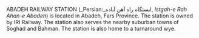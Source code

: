 ABADEH RAILWAY STATION (_Persian:_ايستگاه راه آهن آباده, _Istgah-e Rah Ahan-e Abadeh_) is located in Abadeh, Fars Province. The station is owned by IRI Railway. The station also serves the nearby suburban towns of Soghad and Bahman. The station is also home to a turnaround wye.
